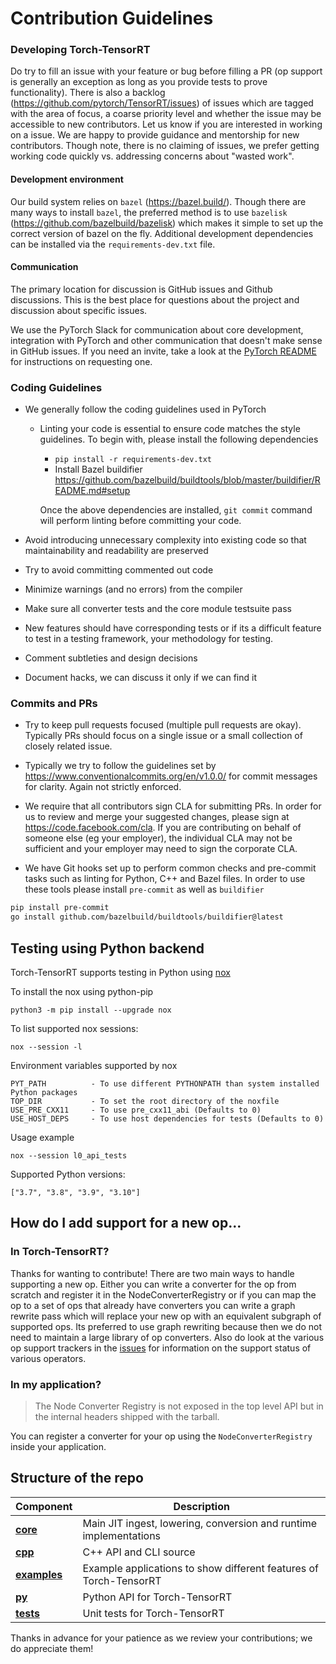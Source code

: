 # Contribution Guidelines

### Developing Torch-TensorRT

Do try to fill an issue with your feature or bug before filling a PR (op support is generally an exception as long as you provide tests to prove functionality). There is also a backlog (https://github.com/pytorch/TensorRT/issues) of issues which are tagged with the area of focus, a coarse priority level and whether the issue may be accessible to new contributors. Let us know if you are interested in working on a issue. We are happy to provide guidance and mentorship for new contributors. Though note, there is no claiming of issues, we prefer getting working code quickly vs. addressing concerns about "wasted work".

#### Development environment

Our build system relies on `bazel` (https://bazel.build/). Though there are many ways to install `bazel`, the preferred method is to use `bazelisk` (https://github.com/bazelbuild/bazelisk) which makes it simple to set up the correct version of bazel on the fly. Additional development dependencies can be installed via the `requirements-dev.txt` file.

#### Communication

The primary location for discussion is GitHub issues and Github discussions. This is the best place for questions about the project and discussion about specific issues.

We use the PyTorch Slack for communication about core development, integration with PyTorch and other communication that doesn't make sense in GitHub issues. If you need an invite, take a look at the [PyTorch README](https://github.com/pytorch/pytorch/blob/master/README.md) for instructions on requesting one.

### Coding Guidelines

- We generally follow the coding guidelines used in PyTorch

    - Linting your code is essential to ensure code matches the style guidelines.
      To begin with, please install the following dependencies
      * `pip install -r requirements-dev.txt`
      * Install Bazel buildifier https://github.com/bazelbuild/buildtools/blob/master/buildifier/README.md#setup

      Once the above dependencies are installed, `git commit` command will perform linting before committing your code.

- Avoid introducing unnecessary complexity into existing code so that maintainability and readability are preserved

- Try to avoid committing commented out code

- Minimize warnings (and no errors) from the compiler

- Make sure all converter tests and the core module testsuite pass

- New features should have corresponding tests or if its a difficult feature to test in a testing framework, your methodology for testing.

- Comment subtleties and design decisions

- Document hacks, we can discuss it only if we can find it

### Commits and PRs

- Try to keep pull requests focused (multiple pull requests are okay). Typically PRs should focus on a single issue or a small collection of closely related issue.

- Typically we try to follow the guidelines set by https://www.conventionalcommits.org/en/v1.0.0/ for commit messages for clarity. Again not strictly enforced.

- We require that all contributors sign CLA for submitting PRs. In order for us to review and merge your suggested changes, please sign at https://code.facebook.com/cla. If you are contributing on behalf of someone else (eg your employer), the individual CLA may not be sufficient and your employer may need to sign the corporate CLA.

- We have Git hooks set up to perform common checks and pre-commit tasks such as linting for Python, C++ and Bazel files. In order to use these tools please install `pre-commit` as well as `buildifier`

```sh
pip install pre-commit
go install github.com/bazelbuild/buildtools/buildifier@latest
```

## Testing using Python backend

Torch-TensorRT supports testing in Python using [nox](https://nox.thea.codes/en/stable)

To install the nox using python-pip

```
python3 -m pip install --upgrade nox
```

To list supported nox sessions:

```
nox --session -l
```

Environment variables supported by nox

```
PYT_PATH          - To use different PYTHONPATH than system installed Python packages
TOP_DIR           - To set the root directory of the noxfile
USE_PRE_CXX11     - To use pre_cxx11_abi (Defaults to 0)
USE_HOST_DEPS     - To use host dependencies for tests (Defaults to 0)
```

Usage example

```
nox --session l0_api_tests
```

Supported Python versions:
```
["3.7", "3.8", "3.9", "3.10"]
```

## How do I add support for a new op...

### In Torch-TensorRT?

Thanks for wanting to contribute! There are two main ways to handle supporting a new op. Either you can write a converter for the op from scratch and register it in the NodeConverterRegistry or if you can map the op to a set of ops that already have converters you can write a graph rewrite pass which will replace your new op with an equivalent subgraph of supported ops. Its preferred to use graph rewriting because then we do not need to maintain a large library of op converters. Also do look at the various op support trackers in the [issues](https://github.com/pytorch/TensorRT/issues) for information on the support status of various operators.

### In my application?

> The Node Converter Registry is not exposed in the top level API but in the internal headers shipped with the tarball.

You can register a converter for your op using the `NodeConverterRegistry` inside your application.

## Structure of the repo

| Component                | Description                                                  |
| ------------------------ | ------------------------------------------------------------ |
| [**core**](core)         | Main JIT ingest, lowering, conversion and runtime implementations |
| [**cpp**](cpp)           | C++ API and CLI source                                       |
| [**examples**](examples) | Example applications to show different features of Torch-TensorRT |
| [**py**](py)             | Python API for Torch-TensorRT                                |
| [**tests**](tests)       | Unit tests for Torch-TensorRT                                |

Thanks in advance for your patience as we review your contributions; we do appreciate them!